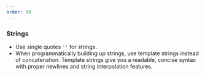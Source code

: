 ```yaml
---
order: 90
---
```


### Strings

* Use single quotes `''` for strings.
* When programmatically building up strings, use template strings instead of concatenation. Template strings give you a readable, concise syntax with proper newlines and string interpolation features.